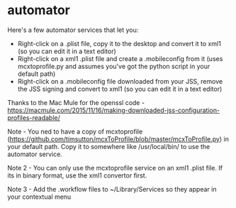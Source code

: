 # automator

Here's a few automator services that let you:

- Right-click on a .plist file, copy it to the desktop and convert it to xml1 (so you can edit it in a text editor)
- Right-click on a xml1 .plist file and create a .mobileconfig from it (uses mcxtoprofile.py and assumes you've got the python script in your default path)
- Right-click on a .mobileconfig file downloaded from your JSS, remove the JSS signing and convert to xml1 (so you can edit it in a text editor)

Thanks to the Mac Mule for the openssl code - https://macmule.com/2015/11/16/making-downloaded-jss-configuration-profiles-readable/

Note - You ned to have a copy of mcxtoprofile (https://github.com/timsutton/mcxToProfile/blob/master/mcxToProfile.py) in your default path.  Copy it to somewhere like /usr/local/bin/ to use the automator service.

Note 2 - You can only use the mcxtoprofile service on an xml1 .plist file.  If its in binary format, use the xml1 convertor first.

Note 3 - Add the .workflow files to ~/Library/Services so they appear in your contextual menu
